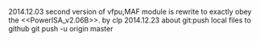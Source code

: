 2014.12.03
second version of vfpu,MAF module is rewrite to exactly obey the <<PowerISA_v2.06B>>. by clp
2014.12.23
about git:push local files to github
git push -u origin master 
